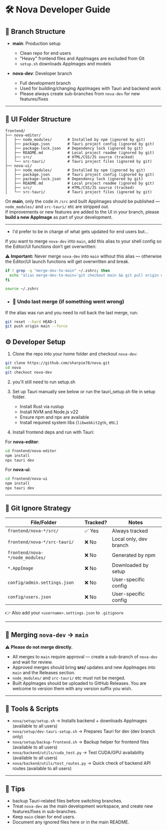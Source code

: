 # 🛠️ Nova Developer Guide  

## 🔀 Branch Structure  

- **main**: Production setup  
  - Clean repo for end users  
  - "Heavy" frontend files and AppImages are excluded from Git  
  - `setup.sh` downloads AppImages and models  

- **nova-dev**: Developer branch  
  - Full development branch  
  - Used for building/changing AppImages with Tauri and backend work  
  - Please always create sub-branches from `nova-dev` for new features/fixes

---

## 📁 UI Folder Structure  

```
frontend/
├── nova-editor/
│   ├── node_modules/       # Installed by npm (ignored by git)
│   ├── package.json        # Tauri project config (ignored by git)
│   ├── package-lock.json   # Dependency lock (ignored by git)
│   ├── README.md           # Local project readme (ignored by git)
│   ├── src/                # HTML/CSS/JS source (tracked)
│   └── src-tauri/          # Tauri project files (ignored by git)
├── nova-ui/
│   ├── node_modules/       # Installed by npm (ignored by git)
│   ├── package.json        # Tauri project config (ignored by git)
│   ├── package-lock.json   # Dependency lock (ignored by git)
│   ├── README.md           # Local project readme (ignored by git)
│   ├── src/                # HTML/CSS/JS source (tracked)
│   └── src-tauri/          # Tauri project files (ignored by git)
```  

On **main**, only the code in `/src` and built AppImages should be published — `node_modules/` and `src-tauri/` etc are stripped out.  
If improvements or new features are added to the UI in your branch, please **build a new AppImage** as part of your development.  

---

- I'd prefer to be in charge of what gets updated for end users but...

If you want to merge `nova-dev` into `main`, add this alias to your shell config so the Editor/UI functions don’t get overwritten:

⚠️ **Important:** Never merge `nova-dev` into `main` without this alias — otherwise the Editor/UI launch functions will get overwritten and break.

```bash
if ! grep -q "merge-dev-to-main" ~/.zshrc; then
  echo "alias merge-dev-to-main='git checkout main && git pull origin main && git merge --no-commit --no-ff nova-dev && git checkout --ours -- backend/servers/editor_router.py backend/tray/tray_ui.py && git add backend/servers/editor_router.py backend/tray/tray_ui.py && git commit -m \"Merge nova-dev into main (keep main editor/tray)\" && git push origin main'" >> ~/.zshrc
fi

source ~/.zshrc
```
- ### 🛑 Undo last merge (if something went wrong)

If the alias was run and you need to roll back the last merge, run:

```bash
git reset --hard HEAD~1
git push origin main --force
```

## ⚙️ Developer Setup  

1. Clone the repo into your home folder and checkout `nova-dev`:

```bash
git clone https://github.com/sharpie78/nova.git
cd nova
git checkout nova-dev
```  
2. you'll still need to run setup.sh

3. Set up Tauri manually see below or run the tauri_setup.sh file in setup folder.
   - Install Rust via rustup  
   - Install NVM and Node.js v22  
   - Ensure npm and npx are available  
   - Install required system libs (`libwebkit2gtk`, etc.)  

4. Install frontend deps and run with Tauri:

For **nova-editor**:  
```bash
cd frontend/nova-editor
npm install
npx tauri dev
```  

For **nova-ui**:  
```bash
cd frontend/nova-ui
npm install
npx tauri dev
```  

---

## 🚫 Git Ignore Strategy  

| File/Folder                    | Tracked? | Notes                       |
|--------------------------------|----------|-----------------------------|
| `frontend/nova-*/src/`          | ✅ Yes   | Always tracked              |
| `frontend/nova-*/src-tauri/`    | ❌ No    | Local only, dev branch      |
| `frontend/nova-*/node_modules/` | ❌ No    | Generated by npm            |
| `*.AppImage`                    | ❌ No    | Downloaded by setup         |
| `config/admin.settings.json`    | ❌ No    | User-specific config        |
| `config/users.json`             | ❌ No    | User-specific config        |  

👉 Also add your `<username>.settings.json` to `.gitignore`  

---

## 🔄 Merging `nova-dev` → `main`  

⚠️ **Please do not merge directly.**  
- All merges to `main` require approval — create a sub-branch of `nova-dev` and wait for review.  
- Approved merges should bring **src/** updates and new AppImages into `main` and the Releases section.  
- `node_modules/` and `src-tauri/` etc must not be merged.  
- Built AppImages should be uploaded to GitHub Releases. You are welcome to version them with any version suffix you wish.  

---

## 🧪 Tools & Scripts  

- `nova/setup/setup.sh` → Installs backend + downloads AppImages (available to all users)  
- `nova/setup/dev-tauri-setup.sh` → Prepares Tauri for dev (dev branch only)  
- `nova/setup/backup-frontend.sh` → Backup helper for frontend files (available to all users)  
- `nova/backend/utils/cuda_test.py` → Test CUDA/GPU availability (available to all users)  
- `nova/backend/utils/test_routes.py` → Quick check of backend API routes (available to all users)  

---

## 📎 Tips

- backup Tauri-related files before switching branches.
- Treat `nova-dev` as the main development workspace, and create new features/fixes in sub-branches.
- Keep `main` clean for end users.
- Document any ignored files here or in the main README.
